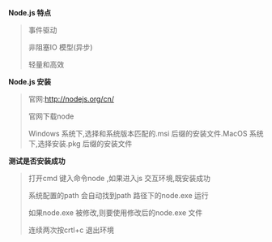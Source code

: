 **Node.js 特点**

> 事件驱动
>
> 非阻塞IO 模型(异步)
>
> 轻量和高效

**Node.js 安装**

> 官网:http://nodejs.org/cn/
>
> 官网下载node 
>
> Windows 系统下,选择和系统版本匹配的.msi 后缀的安装文件.MacOS 系统下,选择安装.pkg 后缀的安装文件

**测试是否安装成功**

> 打开cmd 键入命令node ,如果进入js 交互环境,既安装成功
>
> 系统配置的path 会自动找到path 路径下的node.exe 运行
>
> 如果node.exe 被修改,则要使用修改后的node.exe 文件
>
> 连续两次按crtl+c 退出环境



